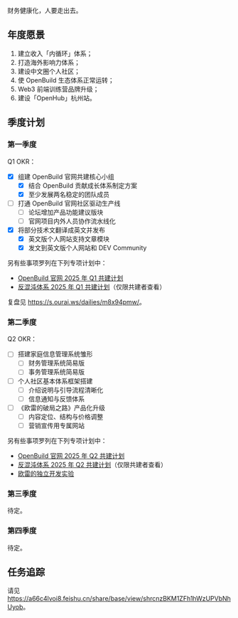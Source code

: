 财务健康化，人要走出去。

## 年度愿景

1. 建立收入「内循环」体系；
2. 打造海外影响力体系；
3. 建设中文圈个人社区；
4. 使 OpenBuild 生态体系正常运转；
5. Web3 前端训练营品牌升级；
6. 建设「OpenHub」杭州站。

## 季度计划

### 第一季度

Q1 OKR：

- [x] 组建 OpenBuild 官网共建核心小组
  - [x] 结合 OpenBuild 贡献成长体系制定方案
  - [x] 至少发展两名稳定的团队成员
- [ ] 打通 OpenBuild 官网社区驱动生产线
  - [ ] 论坛增加产品功能建议版块
  - [ ] 官网项目内外人员协作流水线化
- [x] 将部分技术文翻译成英文并发布
  - [x] 英文版个人网站支持文章模块
  - [x] 发文到英文版个人网站和 DEV Community

另有些事项罗列在下列专项计划中：

- [OpenBuild 官网 2025 年 Q1 共建计划](https://a66c4lvoi8.feishu.cn/docx/RwwidEj2foizpYxyfPDcz1BKnmc)
- [反混沌体系 2025 年 Q1 共建计划](https://ouraiverse.feishu.cn/docx/JCbVdYZoNo3pZAxvXGscMlN9nTb)（仅限共建者查看）

复盘见 <https://s.ourai.ws/dailies/m8x94pmw/>。

### 第二季度

Q2 OKR：

- [ ] 搭建家庭信息管理系统雏形
  - [ ] 财务管理系统简易版
  - [ ] 事务管理系统简易版
- [ ] 个人社区基本体系框架搭建
  - [ ] 介绍说明与引导流程清晰化
  - [ ] 信息通知与反馈体系
- [ ] 《欧雷的破局之路》产品化升级
  - [ ] 内容定位、结构与价格调整
  - [ ] 营销宣传用专属网站

另有些事项罗列在下列专项计划中：

- [OpenBuild 官网 2025 年 Q2 共建计划](https://a66c4lvoi8.feishu.cn/docx/GHp8d6XIOo5JBjxOdlGcK2Usnqi)
- [反混沌体系 2025 年 Q2 共建计划](https://ouraiverse.feishu.cn/docx/FwzVdSagpozjj6xDFEecqv71n0f)（仅限共建者查看）
- [欧雷的独立开发实验](https://indie.ourai.ws)

### 第三季度

待定。

### 第四季度

待定。

## 任务追踪

请见 <https://a66c4lvoi8.feishu.cn/share/base/view/shrcnzBKM1ZFh1hWzUPVbNhUyob>。
